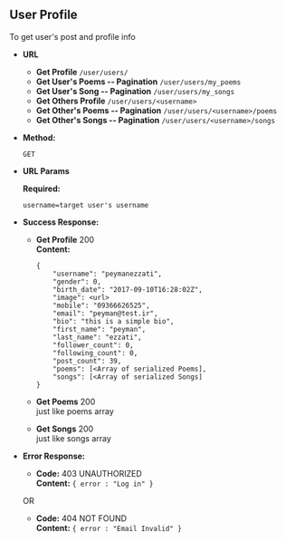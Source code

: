 **User Profile**
----

To get user's post and profile info 
    
* **URL**

  * **Get Profile** `/user/users/`
  * **Get User's Poems -- Pagination** `/user/users/my_poems`
  * **Get User's Song -- Pagination** `/user/users/my_songs`
  * **Get Others Profile** `/user/users/<username>`
  * **Get Other's Poems -- Pagination** `/user/users/<username>/poems`
  * **Get Other's Songs -- Pagination** `/user/users/<username>/songs`

* **Method:**
  
  `GET` 
  
*  **URL Params**

   **Required:**
 
   `username=target user's username`

* **Success Response:**
  
  * **Get Profile** 200 <br />
    **Content:** 
    
        {
            "username": "peymanezzati",
            "gender": 0,
            "birth_date": "2017-09-10T16:28:02Z",
            "image": <url>
            "mobile": "09366626525",
            "email": "peyman@test.ir",
            "bio": "this is a simple bio",
            "first_name": "peyman",
            "last_name": "ezzati",
            "follower_count": 0,
            "following_count": 0,
            "post_count": 39,
            "poems": [<Array of serialized Poems],
            "songs": [<Array of serialized Songs]
        }
  * **Get Poems** 200 <br />
    just like poems array
    
  * **Get Songs** 200 <br />
    just like songs array
  
 
* **Error Response:**


  * **Code:** 403 UNAUTHORIZED <br />
    **Content:** `{ error : "Log in" }`

  OR

  * **Code:** 404 NOT FOUND <br />
    **Content:** `{ error : "Email Invalid" }`
